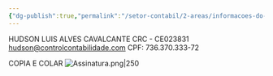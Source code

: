 ```yaml
---
{"dg-publish":true,"permalink":"/setor-contabil/2-areas/informacoes-do-contador/","dgPassFrontmatter":true,"created":"2025-06-05T16:22:08.261-03:00","updated":"2025-06-05T17:05:00.240-03:00"}
---
```




HUDSON LUIS ALVES CAVALCANTE 
CRC - CE023831
[hudson@controlcontabilidade.com](mailto:hudson@controlcontabilidade.com) 
CPF: 736.370.333-72

COPIA E COLAR
![Assinatura.png|250](/img/user/SETOR%20CONT%C3%81BIL/4.%20ARQUIVOS/Assinatura.png)
